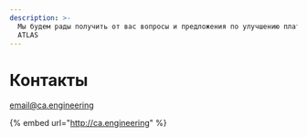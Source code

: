```yaml
---
description: >-
  Мы будем рады получить от вас вопросы и предложения по улучшению платформы
  ATLAS
---
```


# Контакты

email@ca.engineering

{% embed url="http://ca.engineering" %}
